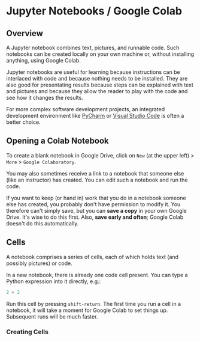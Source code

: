 # Jupyter Notebooks / Google Colab

## Overview
A Jupyter notebook combines text, pictures, and runnable code. Such notebooks can be created locally on your own machine or, without installing anything, using Google Colab.

Jupyter notebooks are useful for learning because instructions can be interlaced with code and because nothing needs to be installed. They are also good for presentating results because steps can be explained with text and pictures and because they allow the reader to play with the code and see how it changes the results.

For more complex software development projects, an integrated development environment like [PyCharm](development_tools/pycharm.md) or [Visual Studio Code](development_tools/vs_code.md) is often a better choice.

## Opening a Colab Notebook

To create a blank notebook in Google Drive, click on `New` (at the upper left) > `More` > `Google Colaboratory`.

You may also sometimes receive a link to a notebook that someone else (like an instructor) has created. You can edit such a notebook and run the code.

If you want to keep (or hand in) work that you do in a notebook someone else has created, you probably don't have permission to modify it. You therefore can't simply save, but you can **save a copy** in your own Google Drive. It's wise to do this first. Also, **save early and often**; Google Colab doesn't do this automatically.

## Cells

A notebook comprises a series of cells, each of which holds text (and possibly pictures) or code.

In a new notebook, there is already one code cell present. You can type a Python expression into it directly, e.g.:

```python
2 + 2
```

Run this cell by pressing `shift-return`. The first time you run a cell in a notebook, it will take a moment for Google Colab to set things up. Subsequent runs will be much faster.

### Creating Cells

